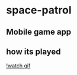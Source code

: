 # space-patrol
Mobile game app 
-
## how its played
[!watch gif ](https://github.com/muiruri1/space-patrol/tree/master/showcase/space_patrol.mp4)

